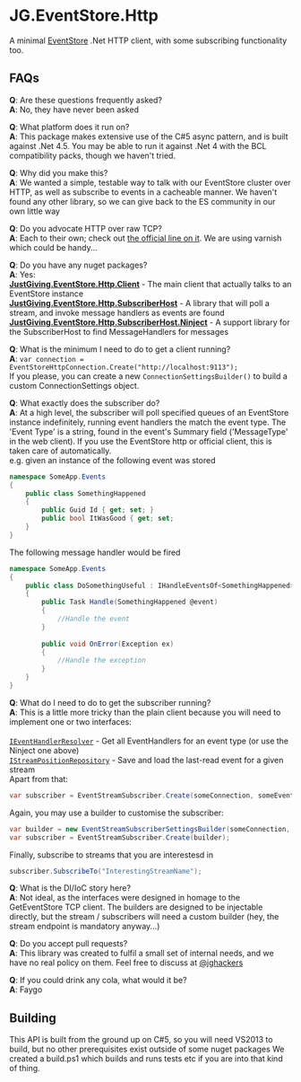 JG.EventStore.Http
==================

A minimal [EventStore](http://www.geteventstore.com) .Net HTTP client, with some subscribing functionality too.

FAQs
----

**Q**: Are these questions frequently asked?<br />
**A**: No, they have never been asked

**Q**: What platform does it run on?<br />
**A**: This package makes extensive use of the C#5 async pattern, and is built against .Net 4.5.  You may be able to run it against .Net 4 with the BCL compatibility packs, though we haven't tried.

**Q**: Why did you make this?<br />
**A**: We wanted a simple, testable way to talk with our EventStore cluster over HTTP, as well as subscribe to events in a cacheable manner.  We haven't found any other library, so we can give back to the ES community in our own little way

**Q**: Do you advocate HTTP over raw TCP?<br />
**A**: Each to their own; check out [the official line on it](https://github.com/eventstore/eventstore/wiki/Which-API).  We are using varnish which could be handy...


**Q**: Do you have any nuget packages?<br />
**A**: Yes:<br />
    [**JustGiving.EventStore.Http.Client**](http://www.nuget.org/packages/JustGiving.EventStore.Http.Client/) - The main client that actually talks to an EventStore instance<br />
    [**JustGiving.EventStore.Http.SubscriberHost**](http://www.nuget.org/packages/JustGiving.EventStore.Http.SubscriberHost/) - A library that will poll a stream, and invoke message handlers as events are found<br />
    [**JustGiving.EventStore.Http.SubscriberHost.Ninject**](http://www.nuget.org/packages/JustGiving.EventStore.Http.SubscriberHost.Ninject/) - A support library for the SubscriberHost to find MessageHandlers for messages<br />

**Q**: What is the minimum I need to do to get a client running?<br />
**A**: <code>var connection = EventStoreHttpConnection.Create("http://localhost:9113");</code><br />
If you please, you can create a new <code>ConnectionSettingsBuilder()</code> to build a custom ConnectionSettings object.

**Q**: What exactly does the subscriber do?<br />
**A**: At a high level, the subscriber will poll specified queues of an EventStore instance indefinitely, running event handlers the match the event type.  The 'Event Type' is a string, found in the event's Summary field ('MessageType' in the web client).  If you use the EventStore http or official client, this is taken care of automatically.
<br />e.g. given an instance of the following event was stored

```csharp
namespace SomeApp.Events
{
    public class SomethingHappened
    {
        public Guid Id { get; set; }
        public bool ItWasGood { get; set; 
    }
}
```

The following message handler would be fired

```csharp
namespace SomeApp.Events
{
    public class DoSomethingUseful : IHandleEventsOf<SomethingHappened>
    {
        public Task Handle(SomethingHappened @event)
        {
            //Handle the event
        }
        
        public void OnError(Exception ex)
        {
            //Handle the exception
        }
    }
}
```

**Q**: What do I need to do to get the subscriber running?<br />
**A**: This is a little more tricky than the plain client because you will need to implement one or two interfaces:<br /><br />
[<code>IEventHandlerResolver</code>](https://github.com/JustGiving/JustGiving.EventStore.Http/blob/master/src/JustGiving.EventStore.Http.SubscriberHost/IEventHandlerResolver.cs) - Get all EventHandlers for an event type (or use the Ninject one above)<br />
[<code>IStreamPositionRepository</code>](https://github.com/JustGiving/JustGiving.EventStore.Http/blob/master/src/JustGiving.EventStore.Http.SubscriberHost/IStreamPositionRepository.cs) - Save and load the last-read event for a given stream<br />
Apart from that:

```csharp
var subscriber = EventStreamSubscriber.Create(someConnection, someEventHanderResolver, someStreamPositionRepository);
```

Again, you may use a builder to customise the subscriber:

```csharp
var builder = new EventStreamSubscriberSettingsBuilder(someConnection, someEventHanderResolver, someStreamPositionRepository);
var subscriber = EventStreamSubscriber.Create(builder);
```

Finally, subscribe to streams that you are interestesd in

```csharp
subscriber.SubscribeTo("InterestingStreamName");
```

**Q**: What is the DI/IoC story here?<br />
**A**: Not ideal, as the interfaces were designed in homage to the GetEventStore TCP client. The builders are designed to be injectable directly, but the stream / subscribers will need a custom builder (hey, the stream endpoint is mandatory anyway...)<br />

**Q**: Do you accept pull requests?<br />
**A**: This library was created to fulfil a small set of internal needs, and we have no real policy on them.  Feel free to discuss at [@jghackers](http://www.twitter.com/jghackers)

**Q**: If you could drink any cola, what would it be?<br />
**A**: Faygo

Building
--------

This API is built from the ground up on C#5, so you will need VS2013 to build, but no other prerequisites exist outside of some nuget packages
We created a build.ps1 which builds and runs tests etc if you are into that kind of thing.
